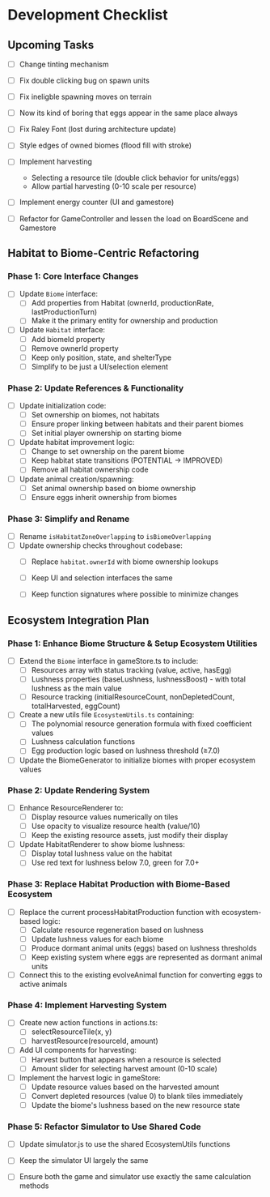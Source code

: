 # Development Checklist

## Upcoming Tasks
- [ ] Change tinting mechanism
- [ ] Fix double clicking bug on spawn units
- [ ] Fix ineligble spawning moves on terrain
- [ ] Now its kind of boring that eggs appear in the same place always
- [ ] Fix Raley Font (lost during architecture update)
- [ ] Style edges of owned biomes (flood fill with stroke)

- [ ] Implement harvesting
    - Selecting a resource tile (double click behavior for units/eggs)
     - Allow partial harvesting (0-10 scale per resource)
    
- [ ] Implement energy counter (UI and gamestore)

- [ ] Refactor for GameController and lessen the load on BoardScene and Gamestore

## Habitat to Biome-Centric Refactoring

### Phase 1: Core Interface Changes
- [ ] Update `Biome` interface:
  - [ ] Add properties from Habitat (ownerId, productionRate, lastProductionTurn)
  - [ ] Make it the primary entity for ownership and production

- [ ] Update `Habitat` interface:
  - [ ] Add biomeId property
  - [ ] Remove ownerId property
  - [ ] Keep only position, state, and shelterType
  - [ ] Simplify to be just a UI/selection element

### Phase 2: Update References & Functionality
- [ ] Update initialization code:
  - [ ] Set ownership on biomes, not habitats
  - [ ] Ensure proper linking between habitats and their parent biomes
  - [ ] Set initial player ownership on starting biome

- [ ] Update habitat improvement logic:
  - [ ] Change to set ownership on the parent biome
  - [ ] Keep habitat state transitions (POTENTIAL → IMPROVED)
  - [ ] Remove all habitat ownership code

- [ ] Update animal creation/spawning:
  - [ ] Set animal ownership based on biome ownership
  - [ ] Ensure eggs inherit ownership from biomes

### Phase 3: Simplify and Rename
- [ ] Rename `isHabitatZoneOverlapping` to `isBiomeOverlapping`
- [ ] Update ownership checks throughout codebase:
  - [ ] Replace `habitat.ownerId` with biome ownership lookups
  - [ ] Keep UI and selection interfaces the same
  - [ ] Keep function signatures where possible to minimize changes


## Ecosystem Integration Plan

### Phase 1: Enhance Biome Structure & Setup Ecosystem Utilities
- [ ] Extend the `Biome` interface in gameStore.ts to include:
  - [ ] Resources array with status tracking (value, active, hasEgg)
  - [ ] Lushness properties (baseLushness, lushnessBoost) - with total lushness as the main value
  - [ ] Resource tracking (initialResourceCount, nonDepletedCount, totalHarvested, eggCount)

- [ ] Create a new utils file `EcosystemUtils.ts` containing:
  - [ ] The polynomial resource generation formula with fixed coefficient values
  - [ ] Lushness calculation functions
  - [ ] Egg production logic based on lushness threshold (≥7.0)

- [ ] Update the BiomeGenerator to initialize biomes with proper ecosystem values

### Phase 2: Update Rendering System
- [ ] Enhance ResourceRenderer to:
  - [ ] Display resource values numerically on tiles
  - [ ] Use opacity to visualize resource health (value/10)
  - [ ] Keep the existing resource assets, just modify their display

- [ ] Update HabitatRenderer to show biome lushness:
  - [ ] Display total lushness value on the habitat
  - [ ] Use red text for lushness below 7.0, green for 7.0+

### Phase 3: Replace Habitat Production with Biome-Based Ecosystem
- [ ] Replace the current processHabitatProduction function with ecosystem-based logic:
  - [ ] Calculate resource regeneration based on lushness
  - [ ] Update lushness values for each biome
  - [ ] Produce dormant animal units (eggs) based on lushness thresholds
  - [ ] Keep existing system where eggs are represented as dormant animal units

- [ ] Connect this to the existing evolveAnimal function for converting eggs to active animals

### Phase 4: Implement Harvesting System
- [ ] Create new action functions in actions.ts:
  - [ ] selectResourceTile(x, y)
  - [ ] harvestResource(resourceId, amount)

- [ ] Add UI components for harvesting:
  - [ ] Harvest button that appears when a resource is selected
  - [ ] Amount slider for selecting harvest amount (0-10 scale)

- [ ] Implement the harvest logic in gameStore:
  - [ ] Update resource values based on the harvested amount
  - [ ] Convert depleted resources (value 0) to blank tiles immediately
  - [ ] Update the biome's lushness based on the new resource state

### Phase 5: Refactor Simulator to Use Shared Code
- [ ] Update simulator.js to use the shared EcosystemUtils functions
- [ ] Keep the simulator UI largely the same
- [ ] Ensure both the game and simulator use exactly the same calculation methods


